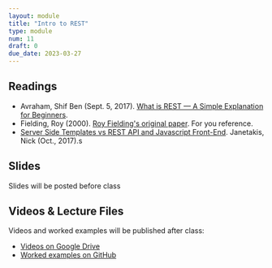 ```yaml
---
layout: module
title: "Intro to REST"
type: module
num: 11
draft: 0
due_date: 2023-03-27
---
```


## Readings
* Avraham, Shif Ben (Sept. 5, 2017). <a href="https://medium.com/extend/what-is-rest-a-simple-explanation-for-beginners-part-1-introduction-b4a072f8740f" target="_blank">What is REST — A Simple Explanation for Beginners</a>. 
* Fielding, Roy (2000). <a href="https://www.ics.uci.edu/~fielding/pubs/dissertation/rest_arch_style.htm" target="_blank">Roy Fielding's original paper</a>. For you reference.
* <a href="https://nickjanetakis.com/blog/server-side-templates-vs-rest-api-and-javascript-front-end" target="_blank">Server Side Templates vs REST API and Javascript Front-End</a>. Janetakis, Nick (Oct., 2017).s


## Slides
Slides will be posted before class

## Videos & Lecture Files
Videos and worked examples will be published after class:
* <a href="https://drive.google.com/drive/folders/1b0RGogU8P2rKJAtcRpxMspHB919GUAXT?usp=sharing" target="_blank">Videos on Google Drive</a>
* <a href="https://github.com/vanwars/csci344" target="_blank">Worked examples on GitHub</a>


<!-- ## Activities
1. Lecture 18 Activity (Wednesday): [Python practice](/spring2023/course-files/lectures/lecture18.zip) -->
